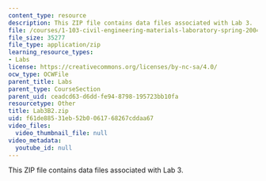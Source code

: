 ```yaml
---
content_type: resource
description: This ZIP file contains data files associated with Lab 3.
file: /courses/1-103-civil-engineering-materials-laboratory-spring-2004/f61de88531eb52b0061768267cddaa67_Lab3B2.zip
file_size: 35277
file_type: application/zip
learning_resource_types:
- Labs
license: https://creativecommons.org/licenses/by-nc-sa/4.0/
ocw_type: OCWFile
parent_title: Labs
parent_type: CourseSection
parent_uid: ceadcd63-d6dd-fe94-8798-195723bb10fa
resourcetype: Other
title: Lab3B2.zip
uid: f61de885-31eb-52b0-0617-68267cddaa67
video_files:
  video_thumbnail_file: null
video_metadata:
  youtube_id: null
---
```

This ZIP file contains data files associated with Lab 3.